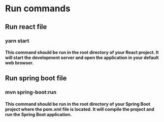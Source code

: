 # Run commands

## Run react file
### yarn start
#### This command should be run in the root directory of your React project. It will start the development server and open the application in your default web browser.

## Run spring boot file
### mvn spring-boot:run
#### This command should be run in the root directory of your Spring Boot project where the pom.xml file is located. It will compile the project and run the Spring Boot application.